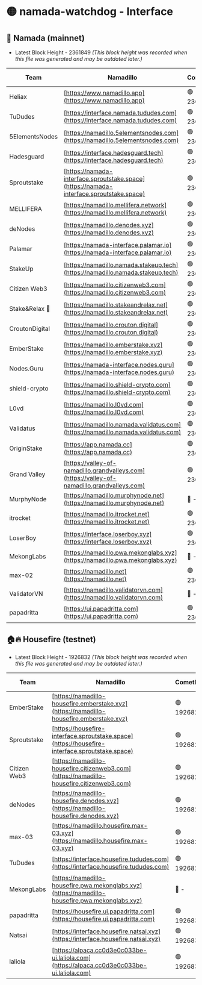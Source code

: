 # 🟡 namada-watchdog - Interface

## 🚀 Namada (mainnet)
- Latest Block Height - 2361849 *(This block height was recorded when this file was generated and may be outdated later.)*

| Team | Namadillo | CometBFT | Indexer | MASP Indexer |
|-|-|-|-|-|
| Heliax | [https://www.namadillo.app](https://www.namadillo.app) | 🟢 2361825 | 🟢 2361825 | 🟢 2361825 |
| TuDudes | [https://interface.namada.tududes.com](https://interface.namada.tududes.com) | 🟢 2361826 | 🟢 2361825 | 🟢 2361825 |
| 5ElementsNodes | [https://namadillo.5elementsnodes.com](https://namadillo.5elementsnodes.com) | 🟢 2361826 | 🟢 2361826 | 🟢 2361826 |
| Hadesguard | [https://interface.hadesguard.tech](https://interface.hadesguard.tech) | 🟢 2361827 | 🟢 2361827 | 🟢 2361827 |
| Sproutstake | [https://namada-interface.sproutstake.space](https://namada-interface.sproutstake.space) | 🟢 2361828 | 🟢 2361827 | 🟢 2361828 |
| MELLIFERA | [https://namadillo.mellifera.network](https://namadillo.mellifera.network) | 🟢 2361829 | 🟢 2361829 | 🟢 2361829 |
| deNodes | [https://namadillo.denodes.xyz](https://namadillo.denodes.xyz) | 🟢 2361830 | 🟢 2361830 | 🟢 2361830 |
| Palamar | [https://namada-interface.palamar.io](https://namada-interface.palamar.io) | 🟢 2361831 | 🟢 2361830 | 🟢 2361830 |
| StakeUp | [https://namadillo.namada.stakeup.tech](https://namadillo.namada.stakeup.tech) | 🟢 2361831 | 🟢 2361831 | 🟢 2361832 |
| Citizen Web3 | [https://namadillo.citizenweb3.com](https://namadillo.citizenweb3.com) | 🟢 2361833 | 🟢 2361833 | 🟢 2361833 |
| Stake&Relax 🦥 | [https://namadillo.stakeandrelax.net](https://namadillo.stakeandrelax.net) | 🟢 2361834 | 🟢 2361834 | 🟢 2361834 |
| CroutonDigital | [https://namadillo.crouton.digital](https://namadillo.crouton.digital) | 🟢 2361835 | 🟢 2361835 | 🟢 2361834 |
| EmberStake | [https://namadillo.emberstake.xyz](https://namadillo.emberstake.xyz) | 🟢 2361835 | 🟢 2361835 | 🟢 2361835 |
| Nodes.Guru | [https://namada-interface.nodes.guru](https://namada-interface.nodes.guru) | 🟢 2361836 | 🟢 2361836 | 🟢 2361837 |
| shield-crypto | [https://namadillo.shield-crypto.com](https://namadillo.shield-crypto.com) | 🟢 2361837 | 🔴 2359007 | 🟢 2361837 |
| L0vd | [https://namadillo.l0vd.com](https://namadillo.l0vd.com) | 🟢 2361839 | 🟢 2361838 | 🟢 2361839 |
| Validatus | [https://namadillo.namada.validatus.com](https://namadillo.namada.validatus.com) | 🟢 2361840 | 🟢 2361840 | 🟢 2361839 |
| OriginStake | [https://app.namada.cc](https://app.namada.cc) | 🟢 2361840 | 🟢 2361840 | 🟢 2361840 |
| Grand Valley | [https://valley-of-namadillo.grandvalleys.com](https://valley-of-namadillo.grandvalleys.com) | 🟢 2361841 | 🟢 2361841 | 🟢 2361841 |
| MurphyNode | [https://namadillo.murphynode.net](https://namadillo.murphynode.net) | 🔴 - | 🔴 - | 🔴 - |
| itrocket | [https://namadillo.itrocket.net](https://namadillo.itrocket.net) | 🟢 2361844 | 🟢 2361844 | 🟢 2361844 |
| LoserBoy | [https://interface.loserboy.xyz](https://interface.loserboy.xyz) | 🟢 2361845 | 🟢 2361845 | 🟢 2361845 |
| MekongLabs | [https://namadillo.pwa.mekonglabs.xyz](https://namadillo.pwa.mekonglabs.xyz) | 🔴 - | 🔴 - | 🔴 - |
| max-02 | [https://namadillo.net](https://namadillo.net) | 🟢 2361846 | 🟢 2361845 | 🟢 2361846 |
| ValidatorVN | [https://namadillo.validatorvn.com](https://namadillo.validatorvn.com) | 🔴 - | 🔴 - | 🔴 - |
| papadritta | [https://ui.papadritta.com](https://ui.papadritta.com) | 🟢 2361849 | 🟢 2361849 | 🟢 2361848 |

## 🏠🔥 Housefire (testnet)
- Latest Block Height - 1926832 *(This block height was recorded when this file was generated and may be outdated later.)*

| Team | Namadillo | CometBFT | Indexer | MASP Indexer |
|-|-|-|-|-|
| EmberStake | [https://namadillo-housefire.emberstake.xyz](https://namadillo-housefire.emberstake.xyz) | 🟢 1926826 | 🟢 1926826 | 🟢 1926826 |
| Sproutstake | [https://housefire-interface.sproutstake.space](https://housefire-interface.sproutstake.space) | 🟢 1926827 | 🟢 1926827 | 🟢 1926827 |
| Citizen Web3 | [https://namadillo-housefire.citizenweb3.com](https://namadillo-housefire.citizenweb3.com) | 🟢 1926828 | 🔴 1887621 | 🟢 1926828 |
| deNodes | [https://namadillo-housefire.denodes.xyz](https://namadillo-housefire.denodes.xyz) | 🟢 1926828 | 🔴 1890250 | 🟢 1926828 |
| max-03 | [https://namadillo.housefire.max-03.xyz](https://namadillo.housefire.max-03.xyz) | 🟢 1926829 | 🟢 1926829 | 🟢 1926829 |
| TuDudes | [https://interface.housefire.tududes.com](https://interface.housefire.tududes.com) | 🟢 1926829 | 🔴 1896505 | 🟢 1926829 |
| MekongLabs | [https://namadillo-housefire.pwa.mekonglabs.xyz](https://namadillo-housefire.pwa.mekonglabs.xyz) | 🔴 - | 🔴 - | 🔴 - |
| papadritta | [https://housefire.ui.papadritta.com](https://housefire.ui.papadritta.com) | 🟢 1926830 | 🟢 1926830 | 🟢 1926830 |
| Natsai | [https://interface.housefire.natsai.xyz](https://interface.housefire.natsai.xyz) | 🟢 1926831 | 🟢 1926831 | 🟢 1926831 |
| laliola | [https://alpaca.cc0d3e0c033be-ui.laliola.com](https://alpaca.cc0d3e0c033be-ui.laliola.com) | 🟢 1926832 | 🟢 1926831 | 🟢 1926832 |

